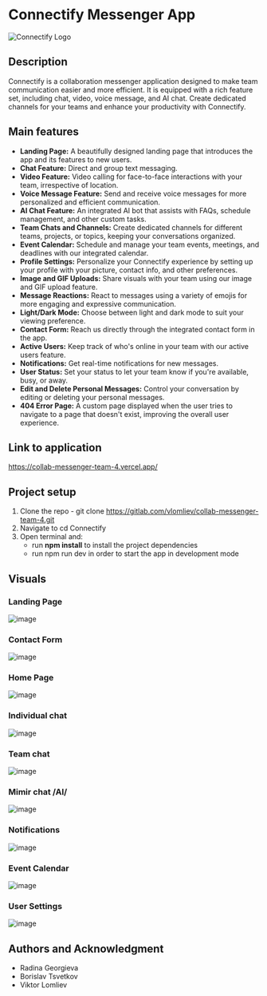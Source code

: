 # Connectify Messenger App

![Connectify Logo](https://i.ibb.co/3BWtsjw/Logo-Connectify.png)

## Description 
Connectify is a collaboration messenger application designed to make team communication easier and more efficient. It is equipped with a rich feature set, including chat, video, voice message, and AI chat. Create dedicated channels for your teams and enhance your productivity with Connectify.

## Main features

- **Landing Page:** A beautifully designed landing page that introduces the app and its features to new users.
- **Chat Feature:** Direct and group text messaging.
- **Video Feature:** Video calling for face-to-face interactions with your team, irrespective of location.
- **Voice Message Feature:** Send and receive voice messages for more personalized and efficient communication.
- **AI Chat Feature:** An integrated AI bot that assists with FAQs, schedule management, and other custom tasks.
- **Team Chats and Channels:** Create dedicated channels for different teams, projects, or topics, keeping your conversations organized.
- **Event Calendar:** Schedule and manage your team events, meetings, and deadlines with our integrated calendar.
- **Profile Settings:** Personalize your Connectify experience by setting up your profile with your picture, contact info, and other preferences.
- **Image and GIF Uploads:** Share visuals with your team using our image and GIF upload feature.
- **Message Reactions:** React to messages using a variety of emojis for more engaging and expressive communication.
- **Light/Dark Mode:** Choose between light and dark mode to suit your viewing preference.
- **Contact Form:** Reach us directly through the integrated contact form in the app.
- **Active Users:** Keep track of who's online in your team with our active users feature.
- **Notifications:** Get real-time notifications for new messages.
- **User Status:** Set your status to let your team know if you're available, busy, or away.
- **Edit and Delete Personal Messages:** Control your conversation by editing or deleting your personal messages.
- **404 Error Page:** A custom page displayed when the user tries to navigate to a page that doesn't exist, improving the overall user experience.

## Link to application

https://collab-messenger-team-4.vercel.app/

## Project setup

1. Clone the repo - git clone https://gitlab.com/vlomliev/collab-messenger-team-4.git
2. Navigate to cd Connectify
3. Open terminal and:
   - run **npm install** to install the project dependencies
   - run npm run dev in order to start the app in development mode

## Visuals
### **Landing Page**

![image](/Connectify/src/assets/images/Landing1.png)

### **Contact Form**
![image](/Connectify/src/assets/images/Contacts.png)
### **Home Page**

![image](/Connectify/src/assets/images/Home.png)

### **Individual chat**

![image](/Connectify/src/assets/images/Chats2.png)

### **Team chat**

![image](/Connectify/src/assets/images/Teams2.png)

### **Mimir chat /AI/**

![image](/Connectify/src/assets/images/Mimir2.png)

### **Notifications**

![image](/Connectify/src/assets/images/Notifications2.png)

### **Event Calendar**

![image](/Connectify/src/assets/images/Calendar.png)

### **User Settings**

![image](/Connectify/src/assets/images/Settings.png)
## Authors and Acknowledgment

- Radina Georgieva
- Borislav Tsvetkov
- Viktor Lomliev

